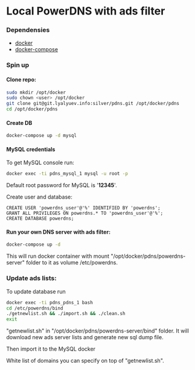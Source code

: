 Local PowerDNS with ads filter
==============================

### Dependensies

* [docker](https://www.docker.com/)
* [docker-compose](https://docs.docker.com/compose/)

### Spin up

#### Clone repo:

```bash
sudo mkdir /opt/docker
sudo chown <user> /opt/docker
git clone git@git.lyalyuev.info:silver/pdns.git /opt/docker/pdns
cd /opt/docker/pdns
```

#### Create DB

```bash
docker-compose up -d mysql
```

#### MySQL credentials

To get MySQL console run:

```bash
docker exec -ti pdns_mysql_1 mysql -u root -p
```

Default root password for MySQL is '**12345**'.

Create user and database:

```mysql
CREATE USER 'powerdns_user'@'%' IDENTIFIED BY 'powerdns';
GRANT ALL PRIVILEGES ON powerdns.* TO 'powerdns_user'@'%';
CREATE DATABASE powerdns;
```

#### Run your own DNS server with ads filter:

```bash
docker-compose up -d
```

This will run docker container with mount "/opt/docker/pdns/powerdns-server" folder to it as volume /etc/powerdns.

### Update ads lists:

To update database run 

```bash
docker exec -ti pdns_pdns_1 bash
cd /etc/powerdns/bind
./getnewlist.sh && ./import.sh && ./clean.sh
exit
```

"getnewlist.sh" in "/opt/docker/pdns/powerdns-server/bind" folder. It will download new ads server lists 
and generate new sql dump file. 

Then import it to the MySQL docker

White list of domains you can specify on top of "getnewlist.sh".
